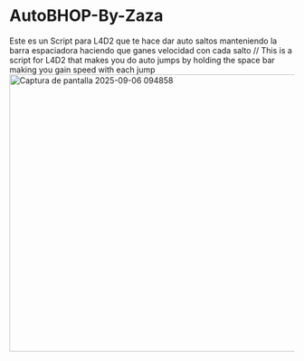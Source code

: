 # AutoBHOP-By-Zaza
Este es un Script para L4D2 que te hace dar auto saltos manteniendo la barra espaciadora haciendo que ganes velocidad con cada salto // This is a script for L4D2 that makes you do auto jumps by holding the space bar making you gain speed with each jump
<img width="1183" height="490" alt="Captura de pantalla 2025-09-06 094858" src="https://github.com/user-attachments/assets/d092af90-f6ef-483e-9d36-2345e12bfc29" />
